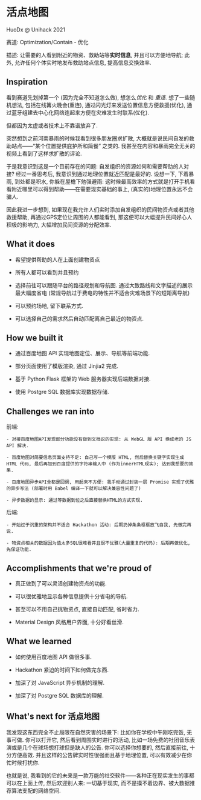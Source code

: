 活点地图
===

HuoDx @ Unihack 2021

赛道: Optimization/Contain - 优化

描述: 让需要的人看到附近的物资、救助站等**实时信息**, 并且可以方便地导航; 此外, 允许任何个体实时地发布救助站点信息, 提高信息交换效率.

## Inspiration

看到赛道先划掉第一个 (因为完全不知道怎么做), 想怎么*优化* 和 *重连*.
想了一些随机想法, 包括在线篝火晚会(重连), 通过闪光灯来发送位置信息方便救援(优化), 通过蓝牙组建去中心化网络连起来方便在灾难发生时联系(优化).

但都因为太虚或者技术上不靠谱放弃了.

突然想到之前河南暴雨的时候我看到很多朋友圈求扩散, 大概就是说民间自发的救助站点——“某个位置提供庇护所和简餐” 之类的. 我甚至在内容和暴雨完全无关的视频上看到了这样求扩散的评论.

于是我意识到这是一个目前存在的问题: 自发组织的资源如何和需要帮助的人对接? 经过一番思考后, 我意识到通过地理位置就近匹配是最好的. 设想一下, 下着暴雨, 到处都是积水, 你躲在屋檐下勉强避雨: 这时候最高效率的方式就是打开手机看看附近哪里可以得到帮助——在需要现实基础的事上, (真实的)地理位置永远不会骗人.

因此我进一步想到, 如果现在我允许人们实时添加自发组织的民间物资点或者其他救援帮助, 再通过GPS定位让周围的人都能看到, 那这便可以大幅提升民间好心人积极的影响力, 大幅增加民间资源的分配效率.
 
## What it does

- 希望提供帮助的人在上面创建物资点

- 所有人都可以看到并且预约

- 选择前往可以跟随平台的路径规划和导航图. 通过大致路线和文字描述的展示最大幅度省电 (常规导航过于费电的特性并不适合灾难场景下的短距离导航)

- 可以预约场地, 留下联系方式.

- 可以选择自己的需求然后自动匹配离自己最近的物资点.

## How we built it

- 通过百度地图 API 实现地图定位、展示、导航等前端功能.

- 部分页面使用了模版渲染, 通过 Jinjia2 完成.

- 基于 Python Flask 框架的 Web 服务器实现后端数据对接.

- 使用 Postgre SQL 数据库实现数据存储.

## Challenges we ran into

前端:

    - 对接百度地图API发现部分功能没有做到文档说的实现: 从 WebGL 版 API 换成老的 JS API 解决.

    - 百度地图对简要信息页面支持不足: 自己写一个模版 HTML, 然后替换关键字实现生成 HTML 代码, 最后再加到百度提供的字符串输入中 (作为innerHTML现实); 达到我想要的效果.

    - 百度地图异步API全都是回调, 用起来不方便: 我手动通过封装一层 Promise 实现了优雅的异步写法 (部署时用 Babel 编译一下就可以解决兼容性问题了)

    - 异步数据的显示: 通过等数据到位之后直接替换HTML的方式实现.

后端:

    - 开始过于沉重的架构并不适合 Hackathon 活动: 后期扔掉条条框框放飞自我, 先做完再说.

    - 物资点相关的数据因为值太多SQL很难看并且很不优雅(大量重复的代码): 后期再做优化, 先保证功能.

## Accomplishments that we're proud of

- 真正做到了可以灵活创建物资点的功能.

- 可以很优雅地显示各种信息提供十分省电的导航.

- 甚至可以不用自己挑物资点, 直接自动匹配, 省时省力.

- Material Design 风格用户界面, 十分好看丝滑.

## What we learned

- 如何使用百度地图 API 做很多事.

- Hackathon 紧迫的时间下如何做完东西.

- 加深了对 JavaScript 异步机制的理解.

- 加深了对 Postgre SQL 数据库的理解.

## What's next for 活点地图

我发现这东西完全不止局限在自然灾害的场景下: 比如你在学校中午刚吃完饭, 无事可做. 你可以打开它, 然后看到周围实时进行的活动, 比如一场免费的社团音乐表演或是几个在球场想打球但是缺人的公告. 你可以选择你想要的, 然后直接前往, 十分方便高效. 并且这样的公告牌实时性很强而且基于地理位置, 可以有效减少在你忙时候打扰你.

也就是说, 我看到的它的未来是一款万能的社交软件——各种正在现实发生的事都可以在上面上传, 然后欢迎别人来: 一切基于现实, 而不是摸不着边界、被大数据推荐算法支配的网络空间.


